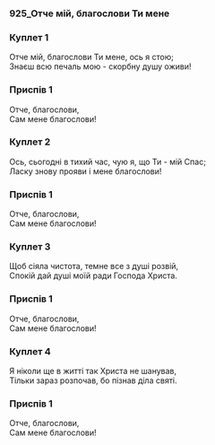 ### 925_Отче мій, благослови Ти мене
### Куплет 1
Отче мій, благослови Ти мене, ось я стою; <br/>Знаєш всю печаль мою - скорбну душу оживи!
### Приспів 1
Отче, благослови,<br/>Сам мене благослови!
### Куплет 2
Ось, сьогодні в тихий час, чую я, що Ти - мій Спас; <br/>Ласку знову прояви і мене благослови!
### Приспів 1
Отче, благослови,<br/>Сам мене благослови!
### Куплет 3
Щоб сіяла чистота, темне все з душі розвій, <br/>Спокій дай душі моїй ради Господа Христа.
### Приспів 1
Отче, благослови,<br/>Сам мене благослови!
### Куплет 4
Я ніколи ще в житті так Христа не шанував, <br/>Тільки зараз розпочав, бо пізнав діла святі.
### Приспів 1
Отче, благослови,<br/>Сам мене благослови!
